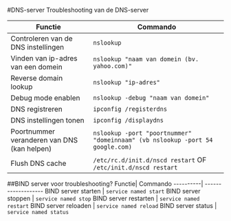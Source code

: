 #DNS-server
Troubleshooting van de DNS-server
 
 Functie| Commando
 ----------| -------------------
 Controleren van de DNS instellingen | ```nslookup```
 Vinden van ip-adres van een domein | ```nslookup "naam van domein (bv. yahoo.com)"```
 Reverse domain lookup | ```nslookup "ip-adres"```
 Debug mode enablen | ```nslookup -debug "naam van domein"```
 DNS registreren | ```ipconfig /registerdns```
 DNS instellingen tonen | ```ipconfig /displaydns```
 Poortnummer veranderen van DNS (kan helpen) | ```nslookup -port "poortnummer" "domeinnaam" (vb nslookup -port 54 google.com)```
 Flush DNS cache | ```/etc/rc.d/init.d/nscd restart``` OF ```/etc/init.d/nscd restart```
 
 ##BIND server voor troubleshooting?
  Functie| Commando
 ----------| -------------------
 BIND server starten | ```service named start```
 BIND server stoppen | ```service named stop```
 BIND server restarten | ```service named restart```
 BIND server reloaden | ```service named reload```
 BIND server status | ```service named status```
